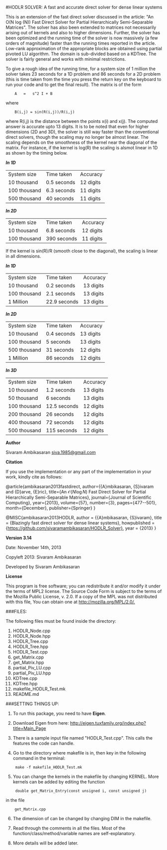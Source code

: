 #HODLR SOLVER: A fast and accurate direct solver for dense linear systems

This is an extension of the fast direct solver discussed in the article: "An O(N log (N)) Fast Direct Solver for Partial Hierarchically Semi-Separable Matrices". The solver has also been extended to matrices not necessarily arising out of kernels and also to higher dimensions. Further, the solver has been optimized and the running time of the solver is now massively (a few orders of magnitude) faster than the running times reported in the article. Low-rank approximation of the appropriate blocks are obtained using partial pivoted LU algorithm. The domain is sub-divided based on a KDTree. The solver is fairly general and works with minimal restrictions.

To give a rough idea of the running time, for a system size of 1 million the solver takes 23 seconds for a 1D problem and 86 seconds for a 2D problem (this is time taken from the time you press the return key on the keyboard to run your code and to get the final result). The matrix is of the form

		A	=	s^2 I + B

where

		B(i,j) = sin(R(i,j))/R(i,j)

where R(i,j) is the distance between the points x(i) and x(j). The computed answer is accurate upto 13 digits. It is to be noted that even for higher dimensions (2D and 3D), the solver is still way faster than the conventional direct solvers, though the scaling may no longer be almost linear. The scaling depends on the smoothness of the kernel near the diagonal of the matrix. For instance, if the kernel is log(R) the scaling is alsmot linear in 1D as shown by the timing below.

***In 1D***
<table>
    <tr>
        <td>System size</td> <td>Time taken</td> <td>Accuracy</td>
    </tr>
    <tr>
	<td>10 thousand</td> <td>0.5 seconds</td> <td>12 digits</td>
    </tr>
    <tr>
	<td>100 thousand</td> <td>6.3 seconds</td> <td>11 digits</td>
    </tr>
    <tr>
	<td>500 thousand</td> <td>40 seconds</td> <td>11 digits</td>
    </tr>
</table>

***In 2D***
<table>
    <tr>
        <td>System size</td> <td>Time taken</td> <td>Accuracy</td>
    </tr>
    <tr>
	<td>10 thousand</td> <td>6.8 seconds</td> <td>12 digits</td>
    </tr>
    <tr>
	<td>100 thousand</td> <td>390 seconds</td> <td>11 digits</td>
    </tr>
</table>


If the kernel is sin(R)/R (smooth close to the diagonal), the scaling is linear in all dimensions.

***In 1D***
<table>
    <tr>
        <td>System size</td> <td>Time taken</td> <td>Accuracy</td>
    </tr>
    <tr>
	<td>10 thousand</td> <td>0.2 seconds</td> <td>13 digits</td>
    </tr>
    <tr>
	<td>100 thousand</td> <td>2.1 seconds</td> <td>13 digits</td>
    </tr>
    <tr>
	<td>1 Million</td> <td>22.9 seconds</td> <td>13 digits</td>
    </tr>
</table>

***In 2D***
<table>
    <tr>
        <td>System size</td> <td>Time taken</td> <td>Accuracy</td>
    </tr>
    <tr>
	<td>10 thousand</td> <td>0.4 seconds</td> <td>13 digits</td>
    </tr>
    <tr>
	<td>100 thousand</td> <td>5 seconds</td> <td>13 digits</td>
    </tr>
    <tr>
	<td>500 thousand</td> <td>31 seconds</td> <td>12 digits</td>
    </tr>
    <tr>
	<td>1 Million</td> <td>86 seconds</td> <td>12 digits</td>
    </tr>
</table>

***In 3D***
<table>
    <tr>
        <td>System size</td> <td>Time taken</td> <td>Accuracy</td>
    </tr>
    <tr>
	<td>10 thousand</td> <td>1.2 seconds</td> <td>13 digits</td>
    </tr>
    <tr>
	<td>50 thousand</td> <td>6 seconds</td> <td>13 digits</td>
    </tr>
    <tr>
	<td>100 thousand</td> <td>12.5 seconds</td> <td>12 digits</td>
    </tr>
    <tr>
	<td>200 thousand</td> <td>26 seconds</td> <td>12 digits</td>
    </tr>
    <tr>
	<td>400 thousand</td> <td>72 seconds</td> <td>12 digits</td>
    </tr>
    <tr>
	<td>500 thousand</td> <td>115 seconds</td> <td>12 digits</td>
    </tr>
</table>

**Author**

Sivaram Ambikasaran <siva.1985@gmail.com>

**Citation**

If you use the implementation or any part of the implementation in your work, kindly cite as follows:

@article{ambikasaran2013fastdirect,
  author={{A}mbikasaran, {S}ivaram and {D}arve, {E}ric},
  title={An $\mathcal{O}(N \log N)$ Fast Direct Solver for Partial Hierarchically Semi-Separable Matrices},
  journal={Journal of Scientific Computing},
  year={2013},
  volume={57},
  number={3},
  pages={477--501},
  month={December},
  publisher={Springer}
}

@MISC{ambikasaran2013HODLR,
  author = {{A}mbikasaran, {S}ivaram},
  title = {Blazingly fast direct solver for dense linear systems},
  howpublished = {https://github.com/sivaramambikasaran/HODLR_Solver},
  year = {2013}
 }

**Version 3.14**

Date: November 14th, 2013

Copyleft 2013: Sivaram Ambikasaran

Developed by Sivaram Ambikasaran

**License**

This program is free software; you can redistribute it and/or modify it under the terms of MPL2 license. The Source Code Form is subject to the terms of the Mozilla Public License, v. 2.0. If a copy of the MPL was not distributed with this file, You can obtain one at <http://mozilla.org/MPL/2.0/.>

###FILES:

The following files must be found inside the directory:

1. HODLR_Node.cpp
2. HODLR_Node.hpp
3. HODLR_Tree.cpp
4. HODLR_Tree.hpp
5. HODLR_Test.cpp
6. get_Matrix.cpp
7. get_Matrix.hpp
8. partial_Piv_LU.cpp
9. partial_Piv_LU.hpp
10. KDTree.cpp
11. KDTree.hpp
12. makefile_HODLR_Test.mk
13. README.md

###SETTING THINGS UP:

1. To run this package, you need to have **Eigen**.

2. Download Eigen from here: <http://eigen.tuxfamily.org/index.php?title=Main_Page>

3. There is a sample input file named "HODLR_Test.cpp". This calls the features the code can handle.

4. Go to the directory where makefile is in, then key in the following command in the terminal:

		make -f makefile_HODLR_Test.mk

5. You can change the kernels in the makefile by changing KERNEL. More kernels can be added by editing the function

		double get_Matrix_Entry(const unsigned i, const unsigned j)

 in the file

		get_Matrix.cpp

6. The dimension of can be changed by changing DIM in the makefile.

7. Read through the comments in all the files. Most of the function/class/method/variable names are self-explanatory.

8. More details will be added later.
